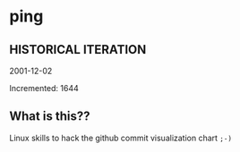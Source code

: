 # ping

## HISTORICAL ITERATION
2001-12-02

Incremented: 1644

## What is this?? 
Linux skills to hack the github commit visualization chart `;-)`
